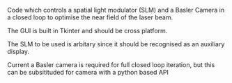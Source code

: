 Code which controls a spatial light modulator (SLM) and a Basler Camera in a closed loop to optimise the near field of the laser beam. 

The GUI is built in Tkinter and should be cross platform. 

The SLM to be used is arbitary since it should be recognised as an auxiliary display. 

Current a Basler camera is required for full closed loop iteration, but this can be subsitituded for camera with a python based API
